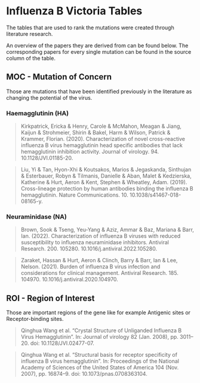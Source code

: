 # Influenza B Victoria Tables

The tables that are used to rank the mutations were created through literature research.

An overview of the papers they are derived from can be found below. The corresponding papers for every single mutation can be found in the source column of the table.


## MOC - Mutation of Concern

Those are mutations that have been identified previously in the literature as changing the potential of the virus. 

### Haemagglutinin (HA)

> Kirkpatrick, Ericka & Henry, Carole & McMahon, Meagan & Jiang, Kaijun & Strohmeier, Shirin & Bakel, Harm & Wilson, Patrick & Krammer, Florian. (2020). Characterization of novel cross-reactive influenza B virus hemagglutinin head specific antibodies that lack hemagglutinin inhibition activity. Journal of virology. 94. 10.1128/JVI.01185-20. 

> Liu, Yi & Tan, Hyon-Xhi & Koutsakos, Marios & Jegaskanda, Sinthujan & Esterbauer, Robyn & Tilmanis, Danielle & Aban, Malet & Kedzierska, Katherine & Hurt, Aeron & Kent, Stephen & Wheatley, Adam. (2019). Cross-lineage protection by human antibodies binding the influenza B hemagglutinin. Nature Communications. 10. 10.1038/s41467-018-08165-y. 

### Neuraminidase (NA)

> Brown, Sook & Tseng, Yeu-Yang & Aziz, Ammar & Baz, Mariana & Barr, Ian. (2022). Characterization of influenza B viruses with reduced susceptibility to influenza neuraminidase inhibitors. Antiviral Research. 200. 105280. 10.1016/j.antiviral.2022.105280. 

> Zaraket, Hassan & Hurt, Aeron & Clinch, Barry & Barr, Ian & Lee, Nelson. (2021). Burden of influenza B virus infection and considerations for clinical management. Antiviral Research. 185. 104970. 10.1016/j.antiviral.2020.104970. 


## ROI - Region of Interest

Those are important regions of the gene like for example Antigenic sites or Receptor-binding sites.

> Qinghua Wang et al. “Crystal Structure of Unliganded Influenza B Virus Hemagglutinin”. In: Journal of virology 82 (Jan. 2008), pp. 3011–20. doi: 10.1128/JVI.02477-07.

> Qinghua Wang et al. “Structural basis for receptor specificity of influenza B virus hemagglutinin”. In: Proceedings of the National Academy of Sciences of the United States of America 104 (Nov. 2007), pp. 16874–9. doi: 10.1073/pnas.0708363104.

